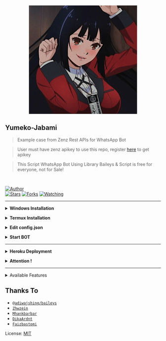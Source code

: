 <p align="center">
<img src="yumeko.jpg" alt="nz" width="350"/>
</p>

## Yumeko-Jabami

> Example case from Zenz Rest APIs for WhatsApp Bot

> User must have zenz apikey to use this repo, register [here](https://zenzapis.xyz/) to get apikey

> This Script WhatsApp Bot Using Library Baileys & Script is free for everyone, not for Sale!

</br>

<a href="https://github.com/itsmeyudd"><img title="Author" src="https://img.shields.io/badge/Author-ItsMeYudd-blue.svg?color=54aeff&style=for-the-badge&logo=github" /></a>  
<a href="https://github.com/itsmeyudd/yumeko-jabami"><img title="Stars" src="https://img.shields.io/github/stars/itsmeyudd/yumeko-jabami?color=54aeff&style=flat-square" /></a>
<a href="https://github.com/itsmeyudd/yumeko-jabami/network/members"><img title="Forks" src="https://img.shields.io/github/forks/itsmeyudd/yumeko-jabami?color=54aeff&style=flat-square" /></a>
<a href="https://github.com/itsmeyudd/yumeko-jabami/watchers"><img title="Watching" src="https://img.shields.io/github/watchers/itsmeyudd/yumeko-jabami?label=watchers&color=54aeff&style=flat-square" /></a> <br>

---

<!-- Installation -->
<b><details><summary>Windows Installation</summary></b>  
<b>Requirements:</b>
* Download & Install Git [`Click here`](https://git-scm.com/downloads)
* Download & Install NodeJS [`Click here`](https://nodejs.org/en/download)
* Download & Install FFmpeg [`Click here`](https://ffmpeg.org/download.html)
 
```bash
Add FFmpeg to PATH environment variable
```
	
```bash
> git clone https://github.com/itsmeyudd/yumeko-jabami
> cd yumeko-jabami
> npm install
```
</details>

<b><details><summary>Termux Installation</summary></b>

<p dir="auto">Use Termux application from F-Droid, here is the link: <a href="https://f-droid.org/en/packages/com.termux/" rel="nofollow">https://f-droid.org/en/packages/com.termux/</a>. Google Play variant is deprecated, doesn't receive updates and contains issues as well as outdated repository URLs.</p>
	
* Download & Install Termux [`Click here`](https://f-droid.org/repo/com.termux_118.apk)
	
```bash
> apt update && apt upgrade
> apt install git -y
> apt install nodejs -y
> apt install ffmpeg -y
> git clone https://github.com/itsmeyudd/yumeko-jabami
> cd yumeko-jabami
> pkg install yarn
> yarn add @adiwajshing/baileys
> yarn
```
</details>

<!-- Edit -->
<b><details><summary>Edit config.json</summary></b>
```bash
"APIs": {
    "zenz": "https://zenzapis.xyz",
    "apikey": "YOURAPIKEY"
 },
"owner": [
    "62812xxx"
 ],
```
</details>

<!-- Start -->
<b><details><summary>Start BOT</summary></b>
```bash
1. For Multi Device
> npm run start

2. For Legacy
> npm run legacy

SCAN THE QR USING YOUR WHATSAPP!
```

</details>

---

<!-- Installation -->
<b><details><summary>Heroku Deployment</summary></b>  

[![Deploy](https://www.herokucdn.com/deploy/button.png)](https://heroku.com/deploy)
	
<b>Requirements:</b>
* NodeJS buildpack
* FFmpeg buildpack https://github.com/jonathanong/heroku-buildpack-ffmpeg-latest.git
</details>

<!-- Attention -->
<b><details><summary>Attention !</summary></b>  

Read this wiki [How To Get IP access](https://github.com/itsmeyudd/yumeko-jabami/wiki/Get-IP-access)
	
</details>

---
<details><summary>Available Features</summary><br>
	
| Features |  Availability |
| :------: |  :----------: |
|   Anime Web     |       ✅[here](https://github.com/itsmeyudd/yumeko-jabami/tree/main/commands/animeweb)      |
|   Convert     |       ✅[here](https://github.com/itsmeyudd/yumeko-jabami/tree/main/commands/convert)      |
|   Creator     |       ✅[here](https://github.com/itsmeyudd/yumeko-jabami/tree/main/commands/creator)      |
|   Database     |       ✅[here](https://github.com/itsmeyudd/yumeko-jabami/tree/main/commands/database)      |
|   Downloader     |       ✅[here](https://github.com/itsmeyudd/yumeko-jabami/tree/main/commands/downloader)      |
|   Entertainment  |     ✅[here](https://github.com/itsmeyudd/yumeko-jabami/tree/main/commands/entertainment)      |
|   Group     |       ✅[here](https://github.com/itsmeyudd/yumeko-jabami/tree/main/commands/group)      |
|   Information   |  ✅[here](https://github.com/itsmeyudd/yumeko-jabami/tree/main/commands/information)      |
|   Islami     |       ✅[here](https://github.com/itsmeyudd/yumeko-jabami/tree/main/commands/islami)      |
|   Main     |       ✅[here](https://github.com/itsmeyudd/yumeko-jabami/tree/main/commands/main)      |
|   More Nsfw     |       ✅[here](https://github.com/itsmeyudd/yumeko-jabami/tree/main/commands/morensfw)      |
|   Nekos Life     |       ✅[here](https://github.com/itsmeyudd/yumeko-jabami/tree/main/commands/nekoslife)      |
|   News   |  ✅[here](https://github.com/itsmeyudd/yumeko-jabami/tree/main/commands/news)      |
|   Owner     |       ✅[here](https://github.com/itsmeyudd/yumeko-jabami/tree/main/commands/owner)      |
|   Photo Editor  |   ✅[here](https://github.com/itsmeyudd/yumeko-jabami/tree/main/commands/photoeditor)      |
|   Primbon   |  ✅[here](https://github.com/itsmeyudd/yumeko-jabami/tree/main/commands/primbon)      |
|   Random Image     |       ✅[here](https://github.com/itsmeyudd/yumeko-jabami/tree/main/commands/randomimage)      |
|   Random Text     |       ✅[here](https://github.com/itsmeyudd/yumeko-jabami/tree/main/commands/randomtext)      |
|   Search     |       ✅[here](https://github.com/itsmeyudd/yumeko-jabami/tree/main/commands/search)      |
|   Stalker     |       ✅[here](https://github.com/itsmeyudd/yumeko-jabami/tree/main/commands/stalker)      |
|   Textmaker     |       ✅[here](https://github.com/itsmeyudd/yumeko-jabami/tree/main/commands/textmaker)      |
|   Users     |       ✅[here](https://github.com/itsmeyudd/yumeko-jabami/tree/main/commands/users)      |
|   Webzone     |       ✅[here](https://github.com/itsmeyudd/yumeko-jabami/tree/main/commands/webzone)      |
	
	Pull requests are welcome. Your contribution is helping me too
	
</details>


## Thanks To
* [`@adiwajshing/baileys`](https://github.com/adiwajshing/baileys)
* [`Zhwzein`](https://github.com/zhwzein)
* [`Mhankbarbar`](https://github.com/MhankBarBar)
* [`DikaArdnt`](https://github.com/DikaArdnt)
* [`Faizbastomi`](https://github.com/FaizBastomi)


License: [MIT](https://en.wikipedia.org/wiki/MIT_License)
